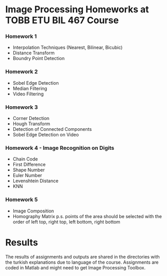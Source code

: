 # Image Processing Homeworks at TOBB ETU BIL 467 Course

### Homework 1
  * Interpolation Techniques (Nearest, Bilinear, Bicubic)
  * Distance Transform
  * Boundry Point Detection
  
### Homework 2
  * Sobel Edge Detection
  * Median Filtering
  * Video Filtering
  
### Homework 3
  * Corner Detection
  * Hough Transform
  * Detection of Connected Components
  * Sobel Edge Detection on Video
  
### Homework 4 - Image Recognition on Digits
  * Chain Code
  * First Difference
  * Shape Number
  * Euler Number
  * Levenshtein Distance
  * KNN
  
### Homework 5
  * Image Composition
  * Homography Matrix
  p.s. points of the area should be selected with the order of left top, right top, left bottom, right bottom
  
# Results

The results of assignments and outputs are shared in the directories with the turkish explanations due to language of the course.
Assignments are coded in Matlab and might need to get Image Processing Toolbox.
